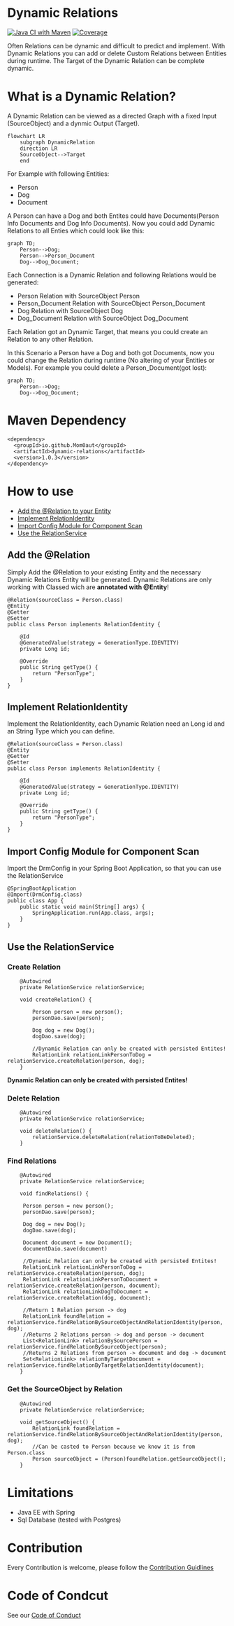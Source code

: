 # Dynamic Relations

[![Java CI with Maven](https://github.com/Mom0aut/DynamicRelations/actions/workflows/maven.yml/badge.svg)](https://github.com/Mom0aut/DynamicRelations/actions/workflows/maven.yml) [![Coverage](.github/badges/jacoco.svg)](https://github.com/Mom0aut/DynamicRelations/actions/workflows/maven.yml)

Often Relations can be dynamic and difficult to predict and implement. With Dynamic Relations you can add or delete
Custom Relations between Entities during runtime. The Target of the Dynamic Relation can be complete dynamic.

# What is a Dynamic Relation?

A Dynamic Relation can be viewed as a directed Graph with a fixed Input (SourceObject) and a dynmic Output (Target).

```mermaid
flowchart LR
    subgraph DynamicRelation
    direction LR
    SourceObject-->Target
    end
```

For Example with following Entities:

- Person
- Dog
- Document

A Person can have a Dog and both Entites could have Documents(Person Info Documents and Dog Info Documents). Now you
could add Dynamic Relations to all Enties which could look like this:

```mermaid
graph TD;
    Person-->Dog;
    Person-->Person_Document
    Dog-->Dog_Document;
```

Each Connection is a Dynamic Relation and following Relations would be generated:

- Person Relation with SourceObject Person
- Person_Document Relation with SourceObject Person_Document
- Dog Relation with SourceObject Dog
- Dog_Document Relation with SourceObject Dog_Document

Each Relation got an Dynamic Target, that means you could create an Relation to any other Relation.

In this Scenario a Person have a Dog and both got Documents, now you could change the Relation during runtime (No
altering of your Entities or Models). For example you could delete a Person_Document(got lost):

```mermaid
graph TD;
    Person-->Dog;
    Dog-->Dog_Document;
```

# Maven Dependency

```
<dependency>
  <groupId>io.github.Mom0aut</groupId>
  <artifactId>dynamic-relations</artifactId>
  <version>1.0.3</version>
</dependency>
```

# How to use

- [Add the @Relation to your Entity](#Relation)
- [Implement RelationIdentity](#RelationIdentity)
- [Import Config Module for Component Scan](#ImportConfig)
- [Use the RelationService](#RelationService)

## <a name="Relation"></a> Add the @Relation

Simply Add the @Relation to your existing Entity and the necessary Dynamic Relations Entity will be generated. Dynamic
Relations are only working with Classed wich are **annotated with @Entity**!

```
@Relation(sourceClass = Person.class)
@Entity
@Getter
@Setter
public class Person implements RelationIdentity {

    @Id
    @GeneratedValue(strategy = GenerationType.IDENTITY)
    private Long id;

    @Override
    public String getType() {
        return "PersonType";
    }
}

```

## <a name="RelationIdentity"></a> Implement RelationIdentity

Implement the RelationIdentity, each Dynamic Relation need an Long id and an String Type which you can define.

```
@Relation(sourceClass = Person.class)
@Entity
@Getter
@Setter
public class Person implements RelationIdentity {

    @Id
    @GeneratedValue(strategy = GenerationType.IDENTITY)
    private Long id;

    @Override
    public String getType() {
        return "PersonType";
    }
}

```

## <a name="ImportConfig"></a> Import Config Module for Component Scan

Import the DrmConfig in your Spring Boot Application, so that you can use the RelationService

```
@SpringBootApplication
@Import(DrmConfig.class)
public class App {
    public static void main(String[] args) {
        SpringApplication.run(App.class, args);
    }
}
```

## <a name="RelationService"></a> Use the RelationService

### Create Relation

```
    @Autowired
    private RelationService relationService;
   
    void createRelation() {

        Person person = new person();
        personDao.save(person);

        Dog dog = new Dog();
        dogDao.save(dog);
        
        //Dynamic Relation can only be created with persisted Entites!
        RelationLink relationLinkPersonToDog = relationService.createRelation(person, dog);
    }

```

**Dynamic Relation can only be created with persisted Entites!**

### Delete Relation

```
    @Autowired
    private RelationService relationService;
   
    void deleteRelation() {
        relationService.deleteRelation(relationToBeDeleted);
    }

```

### Find Relations

```
    @Autowired
    private RelationService relationService;
   
    void findRelations() {
    
     Person person = new person();
     personDao.save(person);

     Dog dog = new Dog();
     dogDao.save(dog);
     
     Document document = new Document();
     documentDaio.save(document)
        
     //Dynamic Relation can only be created with persisted Entites!
     RelationLink relationLinkPersonToDog = relationService.createRelation(person, dog);
     RelationLink relationLinkPersonToDocument = relationService.createRelation(person, document);
     RelationLink relationLinkDogToDocument = relationService.createRelation(dog, document);
     
     //Return 1 Relation person -> dog
     RelationLink foundRelation = relationService.findRelationBySourceObjectAndRelationIdentity(person, dog);
     //Returns 2 Relations person -> dog and person -> document
     List<RelationLink> relationBySourcePerson = relationService.findRelationBySourceObject(person);
     //Returns 2 Relations from person -> document and dog -> document
     Set<RelationLink> relationByTargetDocument = relationService.findRelationByTargetRelationIdentity(document);
    }

```

### Get the SourceObject by Relation

```
    @Autowired
    private RelationService relationService;
   
    void getSourceObject() {
        RelationLink foundRelation = relationService.findRelationBySourceObjectAndRelationIdentity(person, dog);
        //Can be casted to Person because we know it is from Person.class
        Person sourceObject = (Person)foundRelation.getSourceObject();
    }

```

# Limitations

- Java EE with Spring
- Sql Database (tested with Postgres)

# Contribution

Every Contribution is welcome, please follow
the [Contribution Guidlines](https://github.com/Mom0aut/DynamicRelations/blob/master/Contributing.md)

# Code of Condcut

See our [Code of Conduct](https://github.com/Mom0aut/DynamicRelations/blob/master/CODE_OF_CONDUCT.md)
